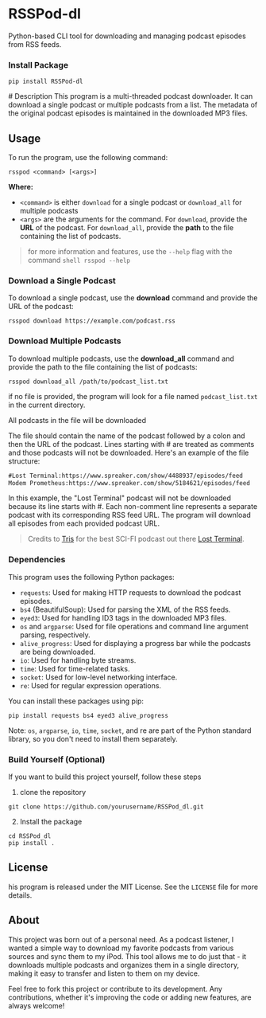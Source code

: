 # RSSPod-dl

Python-based CLI tool for downloading and managing podcast episodes from RSS feeds.

### Install Package
```shell
pip install RSSPod-dl
```

# Description
This program is a multi-threaded podcast downloader. It can download a single podcast or multiple podcasts from a list. The metadata of the original podcast episodes is maintained in the downloaded MP3 files.

## Usage

To run the program, use the following command:

```shell
rsspod <command> [<args>]
```

**Where:** 
- `<command>` is either `download` for a single podcast or `download_all` for multiple podcasts 
- `<args>` are the arguments for the command. For `download`, provide the **URL** of the podcast. For `download_all`, provide the **path** to the file containing the list of podcasts.

> for more information and features, use the `--help` flag with the command
    ```shell
    rsspod --help
    ``` 

### Download a Single Podcast
To download a single podcast, use the **download** command and provide the URL of the podcast:

```shell
rsspod download https://example.com/podcast.rss
```

### Download Multiple Podcasts

To download multiple podcasts, use the **download_all** command and provide the path to the file containing the list of podcasts:

```shell
rsspod download_all /path/to/podcast_list.txt
```

if no file is provided, the program will look for a file named `podcast_list.txt` in the current directory.

All podcasts in the file will be downloaded

The file should contain the name of the podcast followed by a colon and then the URL of the podcast. Lines starting with # are treated as comments and those podcasts will not be downloaded. Here's an example of the file structure:

```txt
#Lost Terminal:https://www.spreaker.com/show/4488937/episodes/feed
Modem Prometheus:https://www.spreaker.com/show/5184621/episodes/feed
```

In this example, the "Lost Terminal" podcast will not be downloaded because its line starts with #. Each non-comment line represents a separate podcast with its corresponding RSS feed URL. The program will download all episodes from each provided podcast URL.

>Credits to [Tris](https://github.com/0atman) for the best SCI-FI podcast out there [Lost Terminal](https://lostterminal.com/).

### Dependencies
This program uses the following Python packages:

- `requests`: Used for making HTTP requests to download the podcast episodes.
- `bs4` (BeautifulSoup): Used for parsing the XML of the RSS feeds.
- `eyed3`: Used for handling ID3 tags in the downloaded MP3 files.
- `os` and `argparse`: Used for file operations and command line argument parsing, respectively.
- `alive_progress`: Used for displaying a progress bar while the podcasts are being downloaded.
- `io`: Used for handling byte streams.
- `time`: Used for time-related tasks.
- `socket`: Used for low-level networking interface.
- `re`: Used for regular expression operations.

You can install these packages using pip:
```shell
pip install requests bs4 eyed3 alive_progress
```

Note: `os`, `argparse`, `io`, `time`, `socket`, and re are part of the Python standard library, so you don't need to install them separately.

### Build Yourself (Optional)
If you want to build this project yourself, follow these steps

1. clone the repository

```shell
git clone https://github.com/yourusername/RSSPod_dl.git
```

2. Install the package

```shell
cd RSSPod_dl
pip install .
```

## License
his program is released under the MIT License. See the `LICENSE` file for more details.

## About

This project was born out of a personal need. As a podcast listener, I wanted a simple way to download my favorite podcasts from various sources and sync them to my iPod. This tool allows me to do just that - it downloads multiple podcasts and organizes them in a single directory, making it easy to transfer and listen to them on my device.

Feel free to fork this project or contribute to its development. Any contributions, whether it's improving the code or adding new features, are always welcome!





